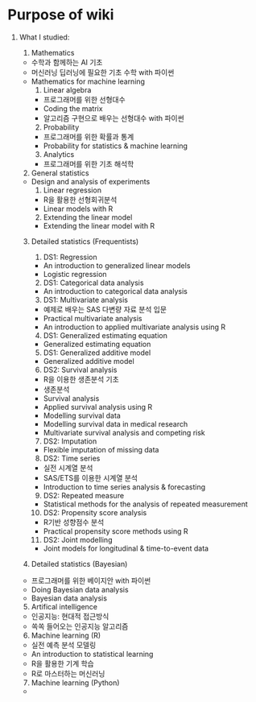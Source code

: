 # Purpose of wiki

1) What I studied:
    1) Mathematics
      - 수학과 함께하는 AI 기초
      - 머신러닝 딥러닝에 필요한 기초 수학 with 파이썬
      - Mathematics for machine learning
        1) Linear algebra
          - 프로그래머를 위한 선형대수
          - Coding the matrix
          - 알고리즘 구현으로 배우는 선형대수 with 파이썬
        2) Probability
          - 프로그래머를 위한 확률과 통계
          - Probability for statistics & machine learning
        3) Analytics
          - 프로그래머를 위한 기초 해석학

    2) General statistics
      - Design and analysis of experiments
        1) Linear regression
          - R을 활용한 선형회귀분석
          - Linear models with R
        2) Extending the linear model
          - Extending the linear model with R
    
    3) Detailed statistics (Frequentists)
        1) DS1: Regression
          - An introduction to generalized linear models
          - Logistic regression
        2) DS1: Categorical data analysis
          - An introduction to categorical data analysis
        3) DS1: Multivariate analysis
          - 예제로 배우는 SAS 다변량 자료 분석 입문
          - Practical multivariate analysis
          - An introduction to applied multivariate analysis using R
        4) DS1: Generalized estimating equation
          - Generalized estimating equation
        5) DS1: Generalized additive model
          - Generalized additive model
        6) DS2: Survival analysis
          - R을 이용한 생존분석 기초
          - 생존분석
          - Survival analysis
          - Applied survival analysis using R
          - Modelling survival data
          - Modelling survival data in medical research
          - Multivariate survival analysis and competing risk
        7) DS2: Imputation
          - Flexible imputation of missing data
        8) DS2: Time series
          - 실전 시계열 분석
          - SAS/ETS를 이용한 시계열 분석
          - Introduction to time series analysis & forecasting
        9) DS2: Repeated measure
          - Statistical methods for the analysis of repeated measurement
        10) DS2: Propensity score analysis
          - R기반 성향점수 분석
          - Practical propensity score methods using R
        11) DS2: Joint modelling
          - Joint models for longitudinal & time-to-event data
    
    4) Detailed statistics (Bayesian)
      - 프로그래머를 위한 베이지안 with 파이썬
      - Doing Bayesian data analysis
      - Bayesian data analysis
    
    5) Artifical intelligence
      - 인공지능: 현대적 접근방식
      - 쏙쏙 들어오는 인공지능 알고리즘
    
    6) Machine learning (R)
      - 실전 예측 분석 모델링
      - An introduction to statistical learning
      - R을 활용한 기계 학습
      - R로 마스터하는 머신러닝
    
    7) Machine learning (Python)
      - 
